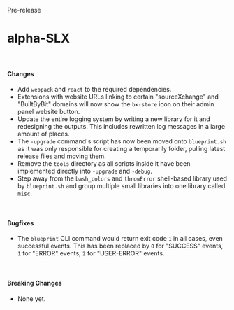 <span class="badge bg-warning-subtle border border-warning-subtle text-warning-emphasis rounded-pill"><i class="bi bi-binoculars-fill"></i> Pre-release</span>
# alpha-SLX
<br/>

#### Changes
- Add `webpack` and `react` to the required dependencies.
- Extensions with website URLs linking to certain "sourceXchange" and "BuiltByBit" domains will now show the `bx-store` icon on their admin panel website button.
- Update the entire logging system by writing a new library for it and redesigning the outputs. This includes rewritten log messages in a large amount of places.
- The `-upgrade` command's script has now been moved onto `blueprint.sh` as it was only responsible for creating a temporarily folder, pulling latest release files and moving them.
- Remove the `tools` directory as all scripts inside it have been implemented directly into `-upgrade` and `-debug`.
- Step away from the `bash_colors` and `throwError` shell-based library used by `blueprint.sh` and group multiple small libraries into one library called `misc`.

<br/>

#### Bugfixes
- The `blueprint` CLI command would return exit code `1` in all cases, even successful events. This has been replaced by `0` for "SUCCESS" events, `1` for "ERROR" events, `2` for "USER-ERROR" events.

<br/>

#### Breaking Changes
- None yet.